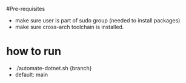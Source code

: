 #Pre-requisites
* make sure user is part of sudo group (needed to install packages)
* make sure cross-arch toolchain is installed.

# how to run
* ./automate-dotnet.sh {branch}
* default: main

